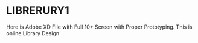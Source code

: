 # LIBRERURY1
Here is Adobe XD File with Full 10+ Screen with Proper Prototyping. This is online Library Design
